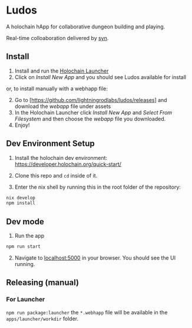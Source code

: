 # Ludos

A holochain hApp for collaborative dungeon building and playing. 

Real-time colloaboration delivered by [syn](https://github.com/holochain/syn).

## Install

1. Install and run the [Holochain Launcher](https://github.com/holochain/launcher/releases)
2. Click on *Install New App* and you should see Ludos available for install

or, to install manually with a webhapp file:

2. Go to [https://github.com/lightningrodlabs/ludos/releases] and download the *webapp* file under assets
3. In the Holochain Launcher click *Install New App* and *Select From Filesystem* and then choose the *webapp* file you downloaded.
4. Enjoy!

## Dev Environment Setup

1. Install the holochain dev environment: https://developer.holochain.org/quick-start/

2. Clone this repo and `cd` inside of it.
3. Enter the nix shell by running this in the root folder of the repository: 

```bash
nix develop
npm install
```

## Dev mode

1. Run the app
  ```bash
  npm run start
  ```

2. Navigate to [localhost:5000](http://localhost:5000) in your browser. You should see the UI running.


## Releasing (manual)

### For Launcher

`npm run package:launcher`
the `*.webhapp` file will be available in the `apps/launcher/workdir` folder.
